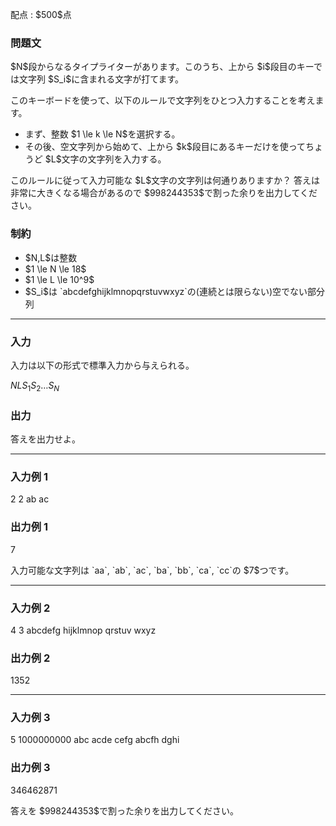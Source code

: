 
<div>

<span>

<span>

<p>
配点 : $500$点
</p>

<div>

<section>

### **問題文**

<p>
$N$段からなるタイプライターがあります。このうち、上から $i$段目のキーでは文字列 $S_i$に含まれる文字が打てます。
</p>

<p>
このキーボードを使って、以下のルールで文字列をひとつ入力することを考えます。
</p>

<ul>

<li>
まず、整数 $1 \le k \le N$を選択する。
</li>

<li>
その後、空文字列から始めて、上から $k$段目にあるキーだけを使ってちょうど $L$文字の文字列を入力する。
</li>

</ul>

<p>
このルールに従って入力可能な $L$文字の文字列は何通りありますか？ 答えは非常に大きくなる場合があるので $998244353$で割った余りを出力してください。
</p>

</section>

</div>

<div>

<section>

### **制約**

<ul>

<li>
$N,L$は整数
</li>

<li>
$1 \le N \le 18$
</li>

<li>
$1 \le L \le 10^9$
</li>

<li>
$S_i$は `abcdefghijklmnopqrstuvwxyz`の(連続とは限らない)空でない部分列
</li>

</ul>

</section>

</div>

---

<div>

<div>

<section>

### **入力**

<p>
入力は以下の形式で標準入力から与えられる。
</p>

<div>

$N$$L$$S_1$$S_2$$\dots$$S_N$
</div>

</section>

</div>

<div>

<section>

### **出力**

<p>
答えを出力せよ。
</p>

</section>

</div>

</div>

---

<div>

<section>

### **入力例 1**

<div>

2 2
ab
ac

</div>

</section>

</div>

<div>

<section>

### **出力例 1**

<div>

7

</div>

<p>
入力可能な文字列は `aa`, `ab`, `ac`, `ba`, `bb`, `ca`, `cc`の $7$つです。
</p>

</section>

</div>

---

<div>

<section>

### **入力例 2**

<div>

4 3
abcdefg
hijklmnop
qrstuv
wxyz

</div>

</section>

</div>

<div>

<section>

### **出力例 2**

<div>

1352

</div>

</section>

</div>

---

<div>

<section>

### **入力例 3**

<div>

5 1000000000
abc
acde
cefg
abcfh
dghi

</div>

</section>

</div>

<div>

<section>

### **出力例 3**

<div>

346462871

</div>

<p>
答えを $998244353$で割った余りを出力してください。
</p>

</section>

</div>

</span>

</span>

</div>
